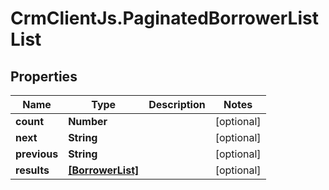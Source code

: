 # CrmClientJs.PaginatedBorrowerListList

## Properties

Name | Type | Description | Notes
------------ | ------------- | ------------- | -------------
**count** | **Number** |  | [optional] 
**next** | **String** |  | [optional] 
**previous** | **String** |  | [optional] 
**results** | [**[BorrowerList]**](BorrowerList.md) |  | [optional] 


